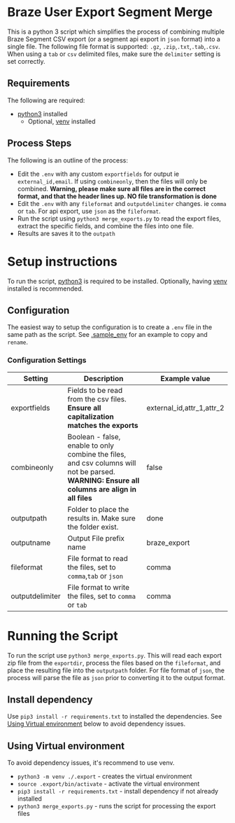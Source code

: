 # Braze User Export Segment Merge
This is a python 3 script which simplifies the process of combining multiple Braze Segment CSV export (or a segment api export in `json` format) into a single file. The following file format is supported: `.gz`, `.zip`,`.txt`,`.tab`,`.csv`. When using a `tab` or `csv` delimited files, make sure the `delimiter` setting is set correctly.

## Requirements
The following are required:
* [python3](https://www.python.org/) installed
	* Optional, [venv](https://docs.python.org/3/library/venv.html) installed

## Process Steps
The following is an outline of the process:
* Edit the `.env` with any custom `exportfields` for output ie `external_id,email`. If using `combineonly`, then the files will only be combined. **Warning, please make sure all files are in the correct format, and that the header lines up. NO file transformation is done**
* Edit the `.env` with any `fileformat` and  `outputdelimiter` changes. ie `comma` or `tab`. For api export, use `json` as the `fileformat`.
* Run the script using `python3 merge_exports.py` to read the export files, extract the specific fields, and combine the files into one file.
* Results are saves it to the `outpath`

# Setup instructions
To run the script, [python3](https://www.python.org/) is required to be installed. Optionally, having [venv](https://docs.python.org/3/library/venv.html) installed is recommended.

## Configuration
The easiest way to setup the configuration is to create a `.env` file in the same path as the script. See [.sample_env](.sample_env) for an example to copy and `rename`.

### Configuration Settings
|Setting|Description|Example value|
|----|----|----|
|exportfields|Fields to be read from the csv files. **Ensure all capitalization matches the exports**|external_id,attr_1,attr_2|
|combineonly|Boolean - false, enable to only combine the files, and csv columns will not be parsed. **WARNING: Ensure all columns are align in all files** |false|
|outputpath|Folder to place the results in. Make sure the folder exist.|done|
|outputname|Output File prefix name|braze_export|
|fileformat|File format to read the files, set to `comma`,`tab` or `json`| comma|
|outputdelimiter|File format to write the files, set to `comma` or `tab`| comma|

# Running the Script
To run the script use `python3 merge_exports.py`. This will read each export zip file from the `exportdir`, process the files based on the `fileformat`, and place the resulting file into the `outputpath` folder. For file format of `json`, the process will parse the file as `json` prior to converting it to the output format.

## Install dependency
Use `pip3 install -r requirements.txt` to installed the dependencies. See [Using Virtual environment](#using-virtual-environment) below to avoid dependency issues.

## Using Virtual environment
To avoid dependency issues, it's recommend to use venv.
* `python3 -m venv ./.export` - creates the virtual environment
* `source .export/bin/activate` - activate the virtual environment
* `pip3 install -r requirements.txt` - install dependency if not already installed
* `python3 merge_exports.py` - runs the script for processing the export files

